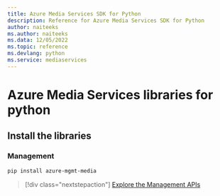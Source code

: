 ```yaml
---
title: Azure Media Services SDK for Python
description: Reference for Azure Media Services SDK for Python
author: naiteeks
ms.author: naiteeks
ms.data: 12/05/2022
ms.topic: reference
ms.devlang: python
ms.service: mediaservices
---
```

# Azure Media Services libraries for python

## Install the libraries


### Management

```bash
pip install azure-mgmt-media
```
> [!div class="nextstepaction"]
> [Explore the Management APIs](/python/api/overview/azure/mediaservices/management)